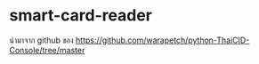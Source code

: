 # smart-card-reader
นำมาจาก github ของ
https://github.com/warapetch/python-ThaiCID-Console/tree/master